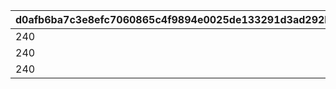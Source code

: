 |d0afb6ba7c3e8efc7060865c4f9894e0025de133291d3ad292bb9864795d5b43|c3c713ec02fda4ac1a7f7828d91dd29727afd4a7eea46ca0ebf722d8f892f0f6|bb2ab62d0a2a2710922abc2b1fef7e7b7c0e7345acdf71402d3351f9f18705a7|24e7e74a30215f2ff114d06d65097ff13fc44476b55b9b4906c1dc03c69ff3a4|3d5d9cf3f55cff2763fe902b926e17ace04529b06900e9a387dfe4df7f25f42c|1dc711a1d71fe0af336879028e2bb6801dea445864afb01426a1f16c9fea2bff|0f4a78e773334b43b14df94a4fb73310e4b5bd0145203752034dc960e339e510|ae1280a2eedb072e16b115767a5c3209c0a9a8fc4c95fdac834f66a0e232eef6|559738c49d1155b9631fa2ea7966b60dc847a55f8026a54d8fda27be703965ac|a655085c8d7d49dee140429b959b6486abe8f014c52d996ff32fe6c607ec198f|
| --- | --- | --- | --- | --- | --- | --- | --- | --- | --- |
|240|27011|27008|1|240|27011|114|2024/02/25 14:59:59|1|2023/08/15 15:00:00|
|240|27011|27013|1|240|27011|114|2025/02/25 23:59:59|2|2024/02/25 15:00:00|
|240|27011|27019|1|240|27011|114|2026/02/25 23:59:59|3|2025/02/26 00:00:00|